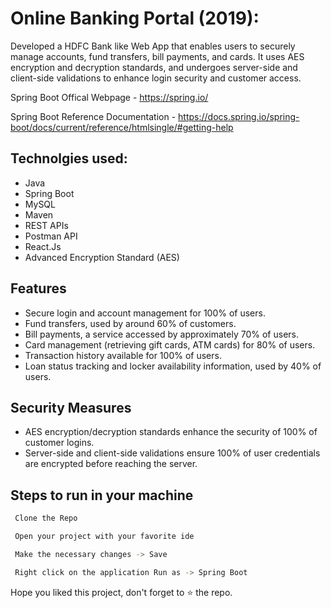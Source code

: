# Online Banking Portal (2019): 

Developed a HDFC Bank like Web App that enables users to securely manage accounts, fund transfers, bill payments, and cards. It uses AES encryption and decryption standards, and undergoes server-side and client-side validations to enhance login security and customer access. 

Spring Boot Offical Webpage - https://spring.io/

Spring Boot Reference Documentation - https://docs.spring.io/spring-boot/docs/current/reference/htmlsingle/#getting-help

## Technolgies used: 
- Java 
- Spring Boot
- MySQL
- Maven 
- REST APIs
- Postman API
- React.Js
- Advanced Encryption Standard (AES)


## Features

- Secure login and account management for 100% of users.
- Fund transfers, used by around 60% of customers.
- Bill payments, a service accessed by approximately 70% of users.
- Card management (retrieving gift cards, ATM cards) for 80% of users.
- Transaction history available for 100% of users.
- Loan status tracking and locker availability information, used by 40% of users.

## Security Measures
- AES encryption/decryption standards enhance the security of 100% of customer logins.
- Server-side and client-side validations ensure 100% of user credentials are encrypted before reaching the server.


## Steps to run in your machine


```bash
 Clone the Repo

 Open your project with your favorite ide

 Make the necessary changes -> Save

 Right click on the application Run as -> Spring Boot

```

Hope you liked this project, don't forget to ⭐ the repo.

